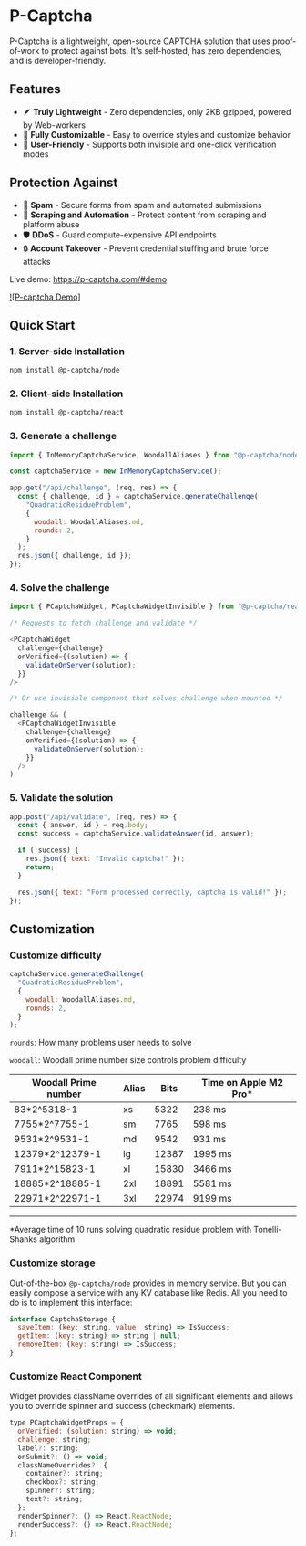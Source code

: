 # P-Captcha

P-Captcha is a lightweight, open-source CAPTCHA solution that uses proof-of-work to protect against bots. It's self-hosted, has zero dependencies, and is developer-friendly.

## Features

- 🪶 **Truly Lightweight** - Zero dependencies, only 2KB gzipped, powered by Web-workers
- 🎨 **Fully Customizable** - Easy to override styles and customize behavior
- 👥 **User-Friendly** - Supports both invisible and one-click verification modes

## Protection Against

- 🚫 **Spam** - Secure forms from spam and automated submissions
- 🤖 **Scraping and Automation** - Protect content from scraping and platform abuse
- 🛡️ **DDoS** - Guard compute-expensive API endpoints
- 🔒 **Account Takeover** - Prevent credential stuffing and brute force attacks

Live demo: https://p-captcha.com/#demo

[![P-captcha Demo]](https://github.com/user-attachments/assets/8d5cc70a-ce2a-40fa-a258-e6436a467cc1)

## Quick Start

### 1. Server-side Installation

```bash
npm install @p-captcha/node
```

### 2. Client-side Installation

```bash
npm install @p-captcha/react
```

### 3. Generate a challenge

```javascript
import { InMemoryCaptchaService, WoodallAliases } from "@p-captcha/node";

const captchaService = new InMemoryCaptchaService();

app.get("/api/challenge", (req, res) => {
  const { challenge, id } = captchaService.generateChallenge(
    "QuadraticResidueProblem",
    {
      woodall: WoodallAliases.md,
      rounds: 2,
    }
  );
  res.json({ challenge, id });
});
```

### 4. Solve the challenge

```javascript
import { PCaptchaWidget, PCaptchaWidgetInvisible } from "@p-captcha/react";

/* Requests to fetch challenge and validate */

<PCaptchaWidget
  challenge={challenge}
  onVerified={(solution) => {
    validateOnServer(solution);
  }}
/>

/* Or use invisible component that solves challenge when mounted */

challenge && (
  <PCaptchaWidgetInvisible
    challenge={challenge}
    onVerified={(solution) => {
      validateOnServer(solution);
    }}
  />
)
```

### 5. Validate the solution

```javascript
app.post("/api/validate", (req, res) => {
  const { answer, id } = req.body;
  const success = captchaService.validateAnswer(id, answer);

  if (!success) {
    res.json({ text: "Invalid captcha!" });
    return;
  }

  res.json({ text: "Form processed correctly, captcha is valid!" });
});
```

## Customization

###  Customize difficulty

```javascript
captchaService.generateChallenge(
  "QuadraticResidueProblem",
  {
    woodall: WoodallAliases.md,
    rounds: 2,
  }
);
```

`rounds`: How many problems user needs to solve

`woodall`: Woodall prime number size controls problem difficulty

| Woodall Prime number | Alias | Bits  | Time on Apple M2 Pro* |
| -------------------- | ----- | ----- | --------------------- |
| 83*2^5318-1          | xs    | 5322  | 238 ms                |
| 7755*2^7755-1        | sm    | 7765  | 598 ms                |
| 9531*2^9531-1        | md    | 9542  | 931 ms                |
| 12379*2^12379-1      | lg    | 12387 | 1995 ms               |
| 7911*2^15823-1       | xl    | 15830 | 3466 ms               |
| 18885*2^18885-1      | 2xl   | 18891 | 5581 ms               |
| 22971*2^22971-1      | 3xl   | 22974 | 9199 ms               |
____
\*Average time of 10 runs solving quadratic residue problem with Tonelli-Shanks algorithm

### Customize storage

Out-of-the-box `@p-captcha/node` provides in memory service. But you can easily compose a service with any KV database like Redis. All you need to do is to implement this interface:

```javascript
interface CaptchaStorage {
  saveItem: (key: string, value: string) => IsSuccess;
  getItem: (key: string) => string | null;
  removeItem: (key: string) => IsSuccess;
}
```

### Customize React Component

Widget provides className overrides of all significant elements and allows you to override spinner and success (checkmark) elements.

```javascript
type PCaptchaWidgetProps = {
  onVerified: (solution: string) => void;
  challenge: string;
  label?: string;
  onSubmit?: () => void;
  classNameOverrides?: {
    container?: string;
    checkbox?: string;
    spinner?: string;
    text?: string;
  };
  renderSpinner?: () => React.ReactNode;
  renderSuccess?: () => React.ReactNode;
};
```
